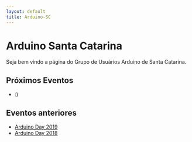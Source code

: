 ```yaml
---
layout: default
title: Arduino-SC
---
```


# Arduino Santa Catarina

Seja bem vindo a página do Grupo de Usuários Arduino de Santa Catarina.

## Próximos Eventos

- :)

## Eventos anteriores

- [Arduino Day 2019](#)
- [Arduino Day 2018](#)
